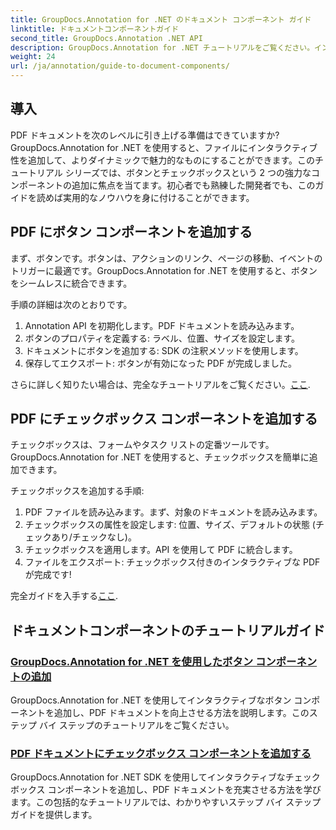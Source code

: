 ```yaml
---
title: GroupDocs.Annotation for .NET のドキュメント コンポーネント ガイド
linktitle: ドキュメントコンポーネントガイド
second_title: GroupDocs.Annotation .NET API
description: GroupDocs.Annotation for .NET チュートリアルをご覧ください。インタラクティブなボタンとチェックボックスを PDF ドキュメントに簡単に追加する方法をステップバイステップで学習します。
weight: 24
url: /ja/annotation/guide-to-document-components/
---
```

## 導入

PDF ドキュメントを次のレベルに引き上げる準備はできていますか? GroupDocs.Annotation for .NET を使用すると、ファイルにインタラクティブ性を追加して、よりダイナミックで魅力的なものにすることができます。このチュートリアル シリーズでは、ボタンとチェックボックスという 2 つの強力なコンポーネントの追加に焦点を当てます。初心者でも熟練した開発者でも、このガイドを読めば実用的なノウハウを身に付けることができます。  

## PDF にボタン コンポーネントを追加する  

まず、ボタンです。ボタンは、アクションのリンク、ページの移動、イベントのトリガーに最適です。GroupDocs.Annotation for .NET を使用すると、ボタンをシームレスに統合できます。  

手順の詳細は次のとおりです。  
1. Annotation API を初期化します。PDF ドキュメントを読み込みます。  
2. ボタンのプロパティを定義する: ラベル、位置、サイズを設定します。  
3. ドキュメントにボタンを追加する: SDK の注釈メソッドを使用します。  
4. 保存してエクスポート: ボタンが有効になった PDF が完成しました。  

さらに詳しく知りたい場合は、完全なチュートリアルをご覧ください。[ここ](./adding-button-component/).  

## PDF にチェックボックス コンポーネントを追加する  

チェックボックスは、フォームやタスク リストの定番ツールです。GroupDocs.Annotation for .NET を使用すると、チェックボックスを簡単に追加できます。  

チェックボックスを追加する手順:  
1. PDF ファイルを読み込みます。まず、対象のドキュメントを読み込みます。  
2. チェックボックスの属性を設定します: 位置、サイズ、デフォルトの状態 (チェックあり/チェックなし)。  
3. チェックボックスを適用します。API を使用して PDF に統合します。  
4. ファイルをエクスポート: チェックボックス付きのインタラクティブな PDF が完成です!  

完全ガイドを入手する[ここ](./adding-checkbox-component/).  

## ドキュメントコンポーネントのチュートリアルガイド
### [GroupDocs.Annotation for .NET を使用したボタン コンポーネントの追加](./adding-button-component/)
GroupDocs.Annotation for .NET を使用してインタラクティブなボタン コンポーネントを追加し、PDF ドキュメントを向上させる方法を説明します。このステップ バイ ステップのチュートリアルをご覧ください。
### [PDF ドキュメントにチェックボックス コンポーネントを追加する](./adding-checkbox-component/)
GroupDocs.Annotation for .NET SDK を使用してインタラクティブなチェックボックス コンポーネントを追加し、PDF ドキュメントを充実させる方法を学びます。この包括的なチュートリアルでは、わかりやすいステップ バイ ステップ ガイドを提供します。